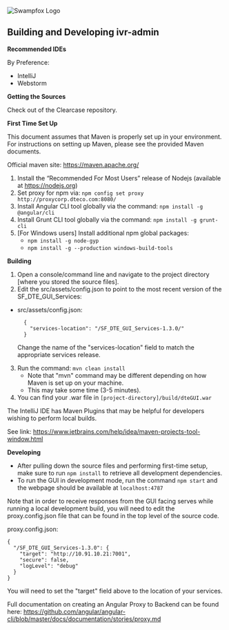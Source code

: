 ![Swampfox Logo](http://swampfoxinc.com/images/logo.gif)
## Building and Developing ivr-admin

**Recommended IDEs**

By Preference:
  + IntelliJ
  + Webstorm



**Getting the Sources**

Check out of the Clearcase repository.



**First Time Set Up**

This document assumes that Maven is properly set up in your environment. For instructions on setting up Maven, please see the provided Maven documents.
 
Official maven site: https://maven.apache.org/

1. Install the “Recommended For Most Users” release of Nodejs (available at https://nodejs.org)
2. Set proxy for npm via: `npm config set proxy http://proxycorp.dteco.com:8080/`
3. Install Angular CLI tool globally via the command: `npm install -g @angular/cli`
4. Install Grunt CLI tool globally via the command: `npm install -g grunt-cli`
5. [For Windows users] Install additional npm global packages: 
    + `npm install -g node-gyp`
    + `npm install -g --production windows-build-tools`



**Building**
1. Open a console/command line and navigate to the project directory [where you stored the source files].
2. Edit the src/assets/config.json to point to the most recent version of the SF_DTE_GUI_Services:

  + src/assets/config.json:
  
          {
            "services-location": "/SF_DTE_GUI_Services-1.3.0/"
          }
      Change the name of the "services-location" field to match the appropriate services release. 
3. Run the command: `mvn clean install`
    + Note that "mvn" command may be different depending on how Maven is set up on your machine.
    + This may take some time (3-5 minutes).
4. You can find your .war file in `[project-directory]/build/dteGUI.war`

The IntelliJ IDE has Maven Plugins that may be helpful for developers wishing to perform local builds.
      
See link: https://www.jetbrains.com/help/idea/maven-projects-tool-window.html



**Developing**
+ After pulling down the source files and performing first-time setup, make sure to run `npm install` to retrieve all development dependencies.
+ To run the GUI in development mode, run the command `npm start` and the webpage should be available at `localhost:4787`


Note that in order to receive responses from the GUI facing serves while running a local development build, you will need to edit the proxy.config.json file that can be found in the top level of the source code.

proxy.config.json:

    {
      "/SF_DTE_GUI_Services-1.3.0": {
        "target": "http://10.91.10.21:7001",
        "secure": false,
        "logLevel": "debug"
      }
    }
You will need to set the "target" field above to the location of your services.
       
Full documentation on creating an Angular Proxy to Backend can be found here: https://github.com/angular/angular-cli/blob/master/docs/documentation/stories/proxy.md
